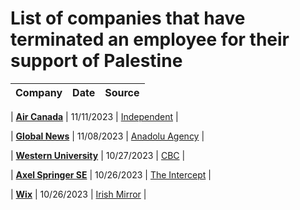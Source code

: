 # List of companies that have terminated an employee for their support of Palestine


| Company | Date | Source |
| ------- | ---- | ------- | 

| **[Air Canada](https://aircanada.com/us/en/aco/home.html)** | 11/11/2023 | [Independent](https://www.independent.co.uk/news/world/americas/air-canada-grounds-pilot-israel-b2427963.html) |

| **[Global News](https://globalnews.ca/)** | 11/08/2023 | [Anadolu Agency](https://www.aa.com.tr/en/americas/canadian-journalist-fired-over-pro-palestine-posts-speaks-out/3047212) |

| **[Western University](https://www.uwo.ca/index.html)** | 10/27/2023 | [CBC](https://www.cbc.ca/news/canada/london/aarij-anwer-western-university-israel-hamas-war-1.7010337) |

| **[Axel Springer SE](https://www.axelspringer.com/en/)** | 10/26/2023 | [The Intercept](https://theintercept.com/2023/10/26/axel-springer-fires-employee-israel/) |

| **[Wix](https://www.wix.com/)** | 10/26/2023 | [Irish Mirror](https://www.irishmirror.ie/news/irish-news/fundraiser-irish-woman-wix-palestine-31287833) |

